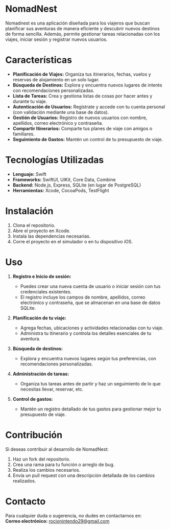 # NomadNest

Nomadnest es una aplicación diseñada para los viajeros que buscan planificar sus aventuras de manera eficiente y descubrir nuevos destinos de forma sencilla. Además, permite gestionar tareas relacionadas con los viajes, iniciar sesión y registrar nuevos usuarios.

# Características

- **Planificación de Viajes:** Organiza tus itinerarios, fechas, vuelos y reservas de alojamiento en un solo lugar.
- **Búsqueda de Destinos:** Explora y encuentra nuevos lugares de interés con recomendaciones personalizadas.
- **Lista de Tareas:** Crea y gestiona listas de cosas por hacer antes y durante tu viaje.
- **Autenticación de Usuarios:** Regístrate y accede con tu cuenta personal (con validación mediante una base de datos).
- **Gestión de Usuarios:** Registro de nuevos usuarios con nombre, apellidos, correo electrónico y contraseña.
- **Compartir Itinerarios:** Comparte tus planes de viaje con amigos o familiares.
- **Seguimiento de Gastos:** Mantén un control de tu presupuesto de viaje.

# Tecnologías Utilizadas

- **Lenguaje:** Swift
- **Frameworks:** SwiftUI, UIKit, Core Data, Combine
- **Backend:** Node.js, Express, SQLite (en lugar de PostgreSQL)
- **Herramientas:** Xcode, CocoaPods, TestFlight

# Instalación

1. Clona el repositorio.
2. Abre el proyecto en Xcode.
3. Instala las dependencias necesarias.
4. Corre el proyecto en el simulador o en tu dispositivo iOS.

# Uso

1. **Registro e Inicio de sesión:**
   - Puedes crear una nueva cuenta de usuario o iniciar sesión con tus credenciales existentes.
   - El registro incluye los campos de nombre, apellidos, correo electrónico y contraseña, que se almacenan en una base de datos SQLite.

2. **Planificación de tu viaje:**
   - Agrega fechas, ubicaciones y actividades relacionadas con tu viaje.
   - Administra tu itinerario y controla los detalles esenciales de tu aventura.

3. **Búsqueda de destinos:**
   - Explora y encuentra nuevos lugares según tus preferencias, con recomendaciones personalizadas.

4. **Administración de tareas:**
   - Organiza tus tareas antes de partir y haz un seguimiento de lo que necesitas llevar, reservar, etc.

5. **Control de gastos:**
   - Mantén un registro detallado de tus gastos para gestionar mejor tu presupuesto de viaje.

# Contribución

Si deseas contribuir al desarrollo de NomadNest:

1. Haz un fork del repositorio.
2. Crea una rama para tu función o arreglo de bug.
3. Realiza los cambios necesarios.
4. Envía un pull request con una descripción detallada de los cambios realizados.

# Contacto

Para cualquier duda o sugerencia, no dudes en contactarnos en:  
**Correo electrónico:** rocionintendo29@gmail.com
